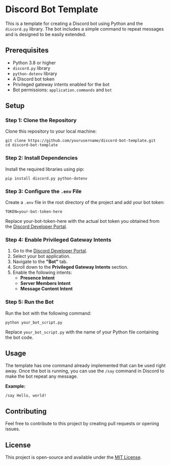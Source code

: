 # Discord Bot Template

This is a template for creating a Discord bot using Python and the `discord.py` library. The bot includes a simple command to repeat messages and is designed to be easily extended.

## Prerequisites

- Python 3.8 or higher
- `discord.py` library
- `python-dotenv` library
- A Discord bot token
- Privileged gateway intents enabled for the bot
- Bot permissions: `application.commands` and `bot`

## Setup

### Step 1: Clone the Repository

Clone this repository to your local machine:

```shell
git clone https://github.com/yourusername/discord-bot-template.git
cd discord-bot-template
```
### Step 2: Install Dependencies

Install the required libraries using pip: 

```shell
pip install discord.py python-dotenv
```

### Step 3: Configure the `.env` File

Create a `.env` file in the root directory of the project and add your bot token:

```shell
TOKEN=your-bot-token-here
```
Replace your-bot-token-here with the actual bot token you obtained from the [Discord Developer Portal](https://discord.com/developers/applications).

### Step 4: Enable Privileged Gateway Intents

1. Go to the [Discord Developer Portal](https://discord.com/developers/applications).
2. Select your bot application.
3. Navigate to the **"Bot"** tab.
4. Scroll down to the **Privileged Gateway Intents** section.
5. Enable the following intents:
   - **Presence Intent**
   - **Server Members Intent**
   - **Message Content Intent**

### Step 5: Run the Bot

Run the bot with the following command:

```shell
python your_bot_script.py
```

Replace `your_bot_script.py` with the name of your Python file containing the bot code.

## Usage

The template has one command already implemented that can be used right away. Once the bot is running, you can use the `/say` command in Discord to make the bot repeat any message.

**Example:**

```
/say Hello, world!
```

## Contributing

Feel free to contribute to this project by creating pull requests or opening issues.

## License

This project is open-source and available under the [MIT License](LICENSE).
